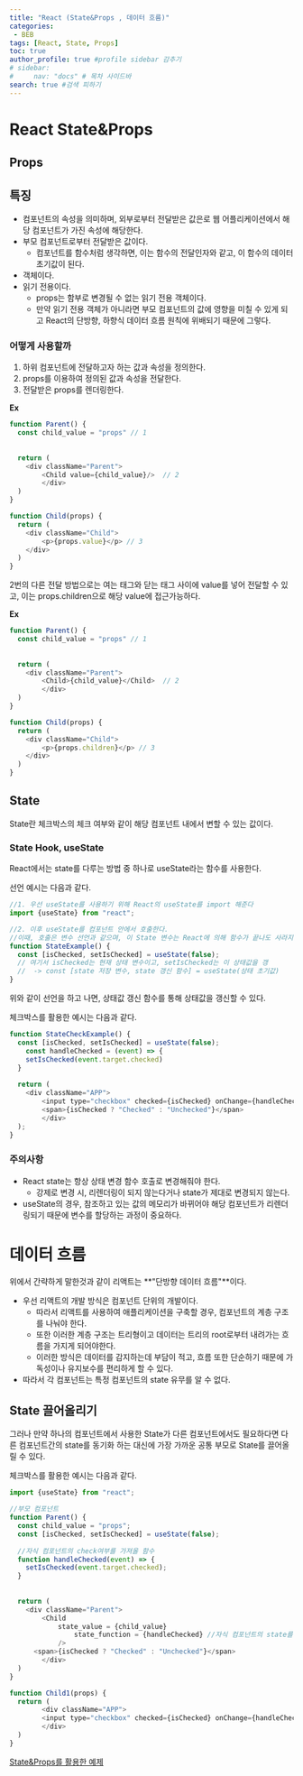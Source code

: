 ```yaml
---
title: "React (State&Props , 데이터 흐름)"
categories:
 - BEB
tags: [React, State, Props] 
toc: true
author_profile: true #profile sidebar 감추기
# sidebar:
#     nav: "docs" # 목차 사이드바
search: true #검색 피하기
---
```


# React State&Props



## Props

## 특징

- 컴포넌트의 속성을 의미하며, 외부로부터 전달받은 값은로 웹 어플리케이션에서 해당 컴포넌트가 가진 속성에 해당한다.
- 부모 컴포넌트로부터 전달받은 값이다.
  - 컴포넌트를 함수처럼 생각하면, 이는 함수의 전달인자와 같고, 이 함수의 데이터 초기값이 된다.
- 객체이다.
- 읽기 전용이다.
  - props는 함부로 변경될 수 없는 읽기 전용 객체이다.
  - 만약 읽기 전용 객체가 아니라면 부모 컴포넌트의 값에 영향을 미칠 수 있게 되고 React의 단방향, 하향식 데이터 흐름 원칙에 위배되기 때문에 그렇다.



### 어떻게 사용할까

1. 하위 컴포넌트에 전달하고자 하는 값과 속성을 정의한다.
2. props를 이용하여 정의된 값과 속성을 전달한다.
3. 전달받은 props를 렌더링한다.

**Ex**

```js
function Parent() {
  const child_value = "props" // 1
  
  
  return (
  	<div className="Parent">
    	<Child value={child_value}/>  // 2
		</div>
  )
}

function Child(props) {
  return (
  	<div className="Child">
    	<p>{props.value}</p> // 3
    </div>
  )
}
```

2번의 다른 전달 방법으로는 여는 태그와 닫는 태그 사이에 value를 넣어 전달할 수 있고, 이는 props.children으로 해당 value에 접근가능하다.

**Ex**

```js
function Parent() {
  const child_value = "props" // 1
  
  
  return (
  	<div className="Parent">
    	<Child>{child_value}</Child>  // 2
		</div>
  )
}

function Child(props) {
  return (
  	<div className="Child">
    	<p>{props.children}</p> // 3
    </div>
  )
}
```



## State

State란 체크박스의 체크 여부와 같이 해당 컴포넌트 내에서 변할 수 있는 값이다.



### State Hook, useState

React에서는 state를 다루는 방법 중 하나로 useState라는 함수를 사용한다.

선언 예시는 다음과 같다.

```js
//1. 우선 useState를 사용하기 위해 React의 useState를 import 해준다
import {useState} from "react";

//2. 이후 useState를 컴포넌트 안에서 호출한다.
//이때, 호출은 변수 선언과 같으며, 이 State 변수는 React에 의해 함수가 끝나도 사라지지 않는다.
function StateExample() {
  const [isChecked, setIsChecked] = useState(false);
  // 여기서 isChecked는 현재 상태 변수이고, setIsChecked는 이 상태값을 갱		 갱신할 수 있는 함수이다. useState()의 괄호 안은 상태 초기값이 들어간다.
  //  -> const [state 저장 변수, state 갱신 함수] = useState(상태 초기값)
}
```

위와 같이 선언을 하고 나면, 상태값 갱신 함수를 통해 상태값을 갱신할 수 있다.

체크박스를 활용한 예시는 다음과 같다.

```js
function StateCheckExample() {
  const [isChecked, setIsChecked] = useState(false);
	const handleChecked = (event) => {
    setIsChecked(event.target.checked)
  }
  
  return (
  	<div className="APP">
    	<input type="checkbox" checked={isChecked} onChange={handleChecked} />
    	<span>{isChecked ? "Checked" : "Unchecked"}</span>
		</div>
  );
}
```



### 주의사항

- React state는 항상 상태 변경 함수 호출로 변경해줘야 한다.
  - 강제로 변경 시, 리렌더링이 되지 않는다거나 state가 제대로 변경되지 않는다.
- useState의 경우, 참조하고 있는 값의 메모리가 바뀌어야 해당 컴포넌트가 리렌더링되기 때문에 변수를 할당하는 과정이 중요하다.



# 데이터 흐름

위에서 간략하게 말한것과 같이 리액트는 **"단방향 데이터 흐름"**이다.

- 우선 리액트의 개발 방식은 컴포넌트 단위의 개발이다.
  - 따라서 리액트를 사용하여 애플리케이션을 구축할 경우, 컴포넌트의 계층 구조를 나눠야 한다.
  - 또한 이러한 계층 구조는 트리형이고 데이터는 트리의 root로부터 내려가는 흐름을 가지게 되어야한다.
  - 이러한 방식은 데이터를 감지하는데 부담이 적고, 흐름 또한 단순하기 때문에 가독성이나 유지보수를 편리하게 할 수 있다.
- 따라서 각 컴포넌트는 특정 컴포넌트의 state 유무를 알 수 없다.



## State 끌어올리기

그러나 만약 하나의 컴포넌트에서 사용한 State가 다른 컴포넌트에서도 필요하다면 다른 컴포넌트간의 state를 동기화 하는 대신에 가장 가까운 공통 부모로 State를 끌어올릴 수 있다. 

체크박스를 활용한 예시는 다음과 같다.

```js
import {useState} from "react";

//부모 컴포넌트
function Parent() {
  const child_value = "props";
  const [isChecked, setIsChecked] = useState(false);
  
  //자식 컴포넌트의 check여부를 가져올 함수
  function handleChecked(event) => {
    setIsChecked(event.target.checked);
  }
  
  
  return (
  	<div className="Parent">
    	<Child
    		state_value = {child_value}
				state_function = {handleChecked} //자식 컴포넌트의 state를 동기화 시키기 위한 함수 전달
			/>
      <span>{isChecked ? "Checked" : "Unchecked"}</span>
		</div>
  )
}

function Child1(props) {
  return (
		<div className="APP">
    	<input type="checkbox" checked={isChecked} onChange={handleChecked} /> 
		</div>
  )
}

```



[State&Props를 활용한 예제](https://github.com/apfl99/im-sprint-react-twittler-state-props)

